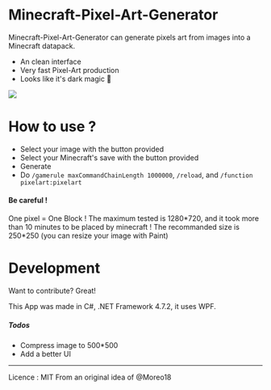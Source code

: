 # Minecraft-Pixel-Art-Generator

 Minecraft-Pixel-Art-Generator can generate pixels art from images into a Minecraft datapack.

  - An clean interface
  - Very fast Pixel-Art production
  - Looks like it's dark magic 👀

![](https://i.imgur.com/TVlyOm1.png)
# How to use ?

  - Select your image with the button provided
  - Select your Minecraft's save with the button provided
  - Generate
  - Do `/gamerule maxCommandChainLength 1000000`, `/reload`, and `/function pixelart:pixelart`

#### Be careful !
One pixel = One Block !
The maximum tested is 1280\*720, and it took more than 10 minutes to be placed by minecraft !
The recommanded size is 250\*250 (you can resize your image with Paint)



# Development

Want to contribute? Great!

This App was made in C#, .NET Framework 4.7.2, it uses WPF.

##### Todos

 - Compress image to 500\*500
 - Add a better UI


----
Licence : MIT
From an original idea of @Moreo18
